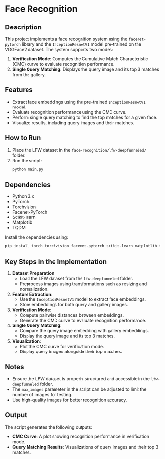# Face Recognition

## Description
This project implements a face recognition system using the `facenet-pytorch` library and the `InceptionResnetV1` model pre-trained on the VGGFace2 dataset. The system supports two modes:
1. **Verification Mode**: Computes the Cumulative Match Characteristic (CMC) curve to evaluate recognition performance.
2. **Single Query Matching**: Displays the query image and its top 3 matches from the gallery.

## Features
- Extract face embeddings using the pre-trained `InceptionResnetV1` model.
- Evaluate recognition performance using the CMC curve.
- Perform single query matching to find the top matches for a given face.
- Visualize results, including query images and their matches.

## How to Run
1. Place the LFW dataset in the `face-recognition/lfw-deepfunneled/` folder.
2. Run the script:
   ```bash
   python main.py
   ```

## Dependencies
- Python 3.x
- PyTorch
- Torchvision
- Facenet-PyTorch
- Scikit-learn
- Matplotlib
- TQDM

Install the dependencies using:
```bash
pip install torch torchvision facenet-pytorch scikit-learn matplotlib tqdm
```

## Key Steps in the Implementation
1. **Dataset Preparation**:
   - Load the LFW dataset from the `lfw-deepfunneled` folder.
   - Preprocess images using transformations such as resizing and normalization.
2. **Feature Extraction**:
   - Use the `InceptionResnetV1` model to extract face embeddings.
   - Store embeddings for both query and gallery images.
3. **Verification Mode**:
   - Compute pairwise distances between embeddings.
   - Generate the CMC curve to evaluate recognition performance.
4. **Single Query Matching**:
   - Compare the query image embedding with gallery embeddings.
   - Display the query image and its top 3 matches.
5. **Visualization**:
   - Plot the CMC curve for verification mode.
   - Display query images alongside their top matches.

## Notes
- Ensure the LFW dataset is properly structured and accessible in the `lfw-deepfunneled` folder.
- The `max_images` parameter in the script can be adjusted to limit the number of images for testing.
- Use high-quality images for better recognition accuracy.

## Output
The script generates the following outputs:
- **CMC Curve**: A plot showing recognition performance in verification mode.
- **Query Matching Results**: Visualizations of query images and their top 3 matches.